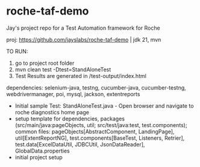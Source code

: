 # roche-taf-demo
Jay's project repo for a Test Automation framework for Roche

proj: https://github.com/jayslabs/roche-taf-demo | jdk 21, mvn

TO RUN: 
1. go to project root folder
2. mvn clean test -Dtest=StandAloneTest
3. Test Results are generated in <project root>/test-output/index.html

dependencies: selenium-java, testng, cucumber-java, cucumber-testng, webdrivermanager, poi, mysql, jackson, extentreports

- Initial sample Test: StandAloneTest.java - Open browser and navigate to roche diagnostics home page
- setup template for dependencies, 
    packages (src/main/java:pageObjects, util; src/test/java:test, test.components); common files: pageObjects[AbstractComponent, LandingPage], util[ExtentReportNG], test.components[BaseTest, Listeners, Retrier], test.data[ExcelDataUtil, JDBCUtil, JsonDataReader], GlobalData.properties
- initial project setup
